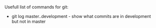 Usefull list of commands for git:
- git log master..development - show what commits are in development but not in master
